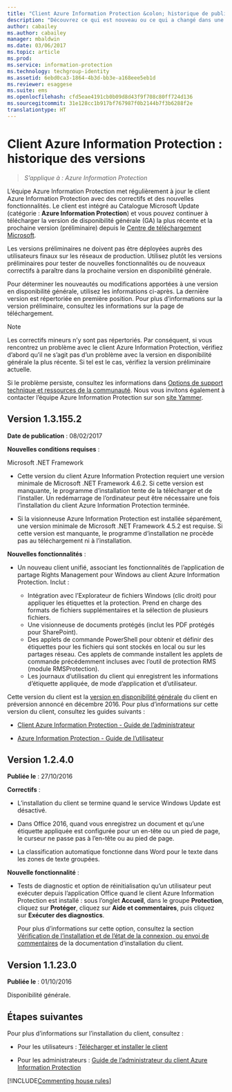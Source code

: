 ```yaml
---
title: "Client Azure Information Protection &colon; historique de publication des versions"
description: "Découvrez ce qui est nouveau ou ce qui a changé dans une version du client Azure Information Protection pour Windows."
author: cabailey
ms.author: cabailey
manager: mbaldwin
ms.date: 03/06/2017
ms.topic: article
ms.prod: 
ms.service: information-protection
ms.technology: techgroup-identity
ms.assetid: 6ebd0ca3-1864-4b3d-bb3e-a168eee5eb1d
ms.reviewer: esaggese
ms.suite: ems
ms.openlocfilehash: cfd5eae4191cb0b09d8d43f9f708c80ff724d136
ms.sourcegitcommit: 31e128cc1b917bf767987f0b2144b7f3b6288f2e
translationtype: HT
---
```

# <a name="azure-information-protection-client-version-release-history"></a>Client Azure Information Protection : historique des versions

>*S’applique à : Azure Information Protection*

L’équipe Azure Information Protection met régulièrement à jour le client Azure Information Protection avec des correctifs et des nouvelles fonctionnalités. Le client est intégré au Catalogue Microsoft Update (catégorie : **Azure Information Protection**) et vous pouvez continuer à télécharger la version de disponibilité générale (GA) la plus récente et la prochaine version (préliminaire) depuis le [Centre de téléchargement Microsoft](https://www.microsoft.com/en-us/download/details.aspx?id=53018).

Les versions préliminaires ne doivent pas être déployées auprès des utilisateurs finaux sur les réseaux de production. Utilisez plutôt les versions préliminaires pour tester de nouvelles fonctionnalités ou de nouveaux correctifs à paraître dans la prochaine version en disponibilité générale. 

Pour déterminer les nouveautés ou modifications apportées à une version en disponibilité générale, utilisez les informations ci-après. La dernière version est répertoriée en première position. Pour plus d’informations sur la version préliminaire, consultez les informations sur la page de téléchargement.

> [!NOTE]
> Les correctifs mineurs n’y sont pas répertoriés. Par conséquent, si vous rencontrez un problème avec le client Azure Information Protection, vérifiez d’abord qu’il ne s’agit pas d’un problème avec la version en disponibilité générale la plus récente. Si tel est le cas, vérifiez la version préliminaire actuelle.
>  
> Si le problème persiste, consultez les informations dans [Options de support technique et ressources de la communauté](../get-started/information-support.md#support-options-and-community-resources). Nous vous invitons également à contacter l’équipe Azure Information Protection sur son [site Yammer](https://www.yammer.com/askipteam/).

## <a name="version-131552"></a>Version 1.3.155.2

**Date de publication** : 08/02/2017

**Nouvelles conditions requises** :

Microsoft .NET Framework

- Cette version du client Azure Information Protection requiert une version minimale de Microsoft .NET Framework 4.6.2. Si cette version est manquante, le programme d’installation tente de la télécharger et de l’installer. Un redémarrage de l’ordinateur peut être nécessaire une fois l’installation du client Azure Information Protection terminée.

- Si la visionneuse Azure Information Protection est installée séparément, une version minimale de Microsoft .NET Framework 4.5.2 est requise. Si cette version est manquante, le programme d’installation ne procède pas au téléchargement ni à l’installation.

**Nouvelles fonctionnalités** :

- Un nouveau client unifié, associant les fonctionnalités de l’application de partage Rights Management pour Windows au client Azure Information Protection. Inclut :
    
    - Intégration avec l’Explorateur de fichiers Windows (clic droit) pour appliquer les étiquettes et la protection. Prend en charge des formats de fichiers supplémentaires et la sélection de plusieurs fichiers.
    - Une visionneuse de documents protégés (inclut les PDF protégés pour SharePoint).
    - Des applets de commande PowerShell pour obtenir et définir des étiquettes pour les fichiers qui sont stockés en local ou sur les partages réseau. Ces applets de commande installent les applets de commande précédemment incluses avec l’outil de protection RMS (module RMSProtection).
    - Les journaux d’utilisation du client qui enregistrent les informations d’étiquette appliquée, de mode d’application et d’utilisateur.

Cette version du client est la [version en disponibilité générale](https://blogs.technet.microsoft.com/enterprisemobility/2017/02/08/azure-information-protection-december-update-moves-to-general-availability/) du client en préversion annoncé en décembre 2016. Pour plus d’informations sur cette version du client, consultez les guides suivants :

- [Client Azure Information Protection - Guide de l’administrateur](client-admin-guide.md)

- [Azure Information Protection - Guide de l’utilisateur](client-user-guide.md)


## <a name="version-1240"></a>Version 1.2.4.0

**Publiée le** : 27/10/2016

**Correctifs** :

- L’installation du client se termine quand le service Windows Update est désactivé.

- Dans Office 2016, quand vous enregistrez un document et qu’une étiquette appliquée est configurée pour un en-tête ou un pied de page, le curseur ne passe pas à l’en-tête ou au pied de page.

- La classification automatique fonctionne dans Word pour le texte dans les zones de texte groupées.

**Nouvelle fonctionnalité** :

- Tests de diagnostic et option de réinitialisation qu’un utilisateur peut exécuter depuis l’application Office quand le client Azure Information Protection est installé : sous l’onglet **Accueil**, dans le groupe **Protection**, cliquez sur **Protéger**, cliquez sur **Aide et commentaires**, puis cliquez sur **Exécuter des diagnostics**. 

    Pour plus d’informations sur cette option, consultez la section [Vérification de l’installation et de l’état de la connexion, ou envoi de commentaires](client-admin-guide.md#additional-checks-to-verify-installation-connection-status-or-send-feedback) de la documentation d’installation du client.

## <a name="version-11230"></a>Version 1.1.23.0

**Publiée le** : 01/10/2016

Disponibilité générale.

## <a name="next-steps"></a>Étapes suivantes

Pour plus d’informations sur l’installation du client, consultez :

- Pour les utilisateurs : [Télécharger et installer le client](install-client-app.md)

- Pour les administrateurs : [Guide de l’administrateur du client Azure Information Protection](client-admin-guide.md)


[!INCLUDE[Commenting house rules](../includes/houserules.md)]